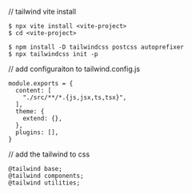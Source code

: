 // tailwind vite install

```
$ npx vite install <vite-project>
$ cd <vite-project>

$ npm install -D tailwindcss postcss autoprefixer
$ npx tailwindcss init -p
```

// add configuraiton to tailwind.config.js
```
module.exports = {
  content: [
    "./src/**/*.{js,jsx,ts,tsx}",
  ],
  theme: {
    extend: {},
  },
  plugins: [],
}
```

// add the tailwind to css
```
@tailwind base;
@tailwind components;
@tailwind utilities;
```
